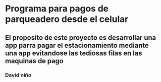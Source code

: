# Programa para pagos de parqueadero desde el celular #
## El proposito de este proyecto es desarrollar una app parra pagar el estacionamiento mediante una app evitandose las tediosas filas en las maquinas de pago ## 

### David niño ### 


